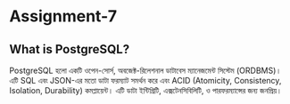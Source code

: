 # Assignment-7

## **What is PostgreSQL?**

PostgreSQL হলো একটি ওপেন-সোর্স, অবজেক্ট-রিলেশনাল ডাটাবেস ম্যানেজমেন্ট সিস্টেম (ORDBMS)। এটি SQL এবং JSON-এর মতো ডাটা ফরম্যাট সমর্থন করে এবং ACID (Atomicity, Consistency, Isolation, Durability) কমপ্লায়েন্ট। এটি ডাটা ইন্টিগ্রিটি, এক্সটেনসিবিলিটি, ও পারফরম্যান্সের জন্য জনপ্রিয়।
